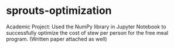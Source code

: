 # sprouts-optimization
Academic Project: Used the NumPy library in Jupyter Notebook to successfully optimize the cost of stew per person for the free meal program. (Written paper attached as well)
